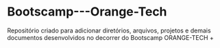# Bootscamp---Orange-Tech

Repositório criado para adicionar diretórios, arquivos, projetos e demais documentos desenvolvidos no decorrer do Bootscamp ORANGE-TECH +
